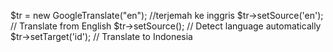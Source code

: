 
$tr = new GoogleTranslate("en"); //terjemah ke inggris
$tr->setSource('en'); // Translate from English
$tr->setSource(); // Detect language automatically
$tr->setTarget('id'); // Translate to Indonesia